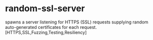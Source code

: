 random-ssl-server
=================

spawns a server listening for HTTPS (SSL) requests supplying random auto-generated certificates for each request. [HTTPS,SSL,Fuzzing,Testing,Resiliency]
